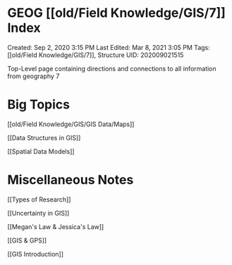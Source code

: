 # GEOG [[old/Field Knowledge/GIS/7]] Index

Created: Sep 2, 2020 3:15 PM
Last Edited: Mar 8, 2021 3:05 PM
Tags: [[old/Field Knowledge/GIS/7]], Structure
UID: 202009021515

Top-Level page containing directions and connections to all information from geography 7

# Big Topics

[[old/Field Knowledge/GIS/GIS Data/Maps]]

[[Data Structures in GIS]]

[[Spatial Data Models]]

# Miscellaneous Notes

[[Types of Research]]

[[Uncertainty in GIS]]

[[Megan's Law & Jessica's Law]]

[[GIS & GPS]]

[[GIS Introduction]]